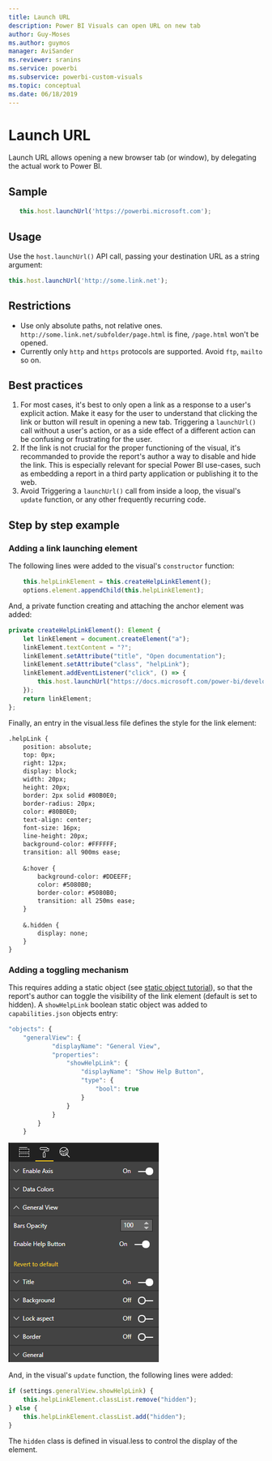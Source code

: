 ```yaml
---
title: Launch URL
description: Power BI Visuals can open URL on new tab
author: Guy-Moses
ms.author: guymos
manager: AviSander
ms.reviewer: sranins
ms.service: powerbi
ms.subservice: powerbi-custom-visuals
ms.topic: conceptual
ms.date: 06/18/2019
---
```


# Launch URL

Launch URL allows opening a new browser tab (or window), by delegating the actual work to Power BI.

## Sample

```typescript
   this.host.launchUrl('https://powerbi.microsoft.com');
```

## Usage

Use the `host.launchUrl()` API call, passing your destination URL as a string argument:

```typescript
this.host.launchUrl('http://some.link.net');
```

## Restrictions

* Use only absolute paths, not relative ones. `http://some.link.net/subfolder/page.html` is fine, `/page.html` won't be opened.
* Currently only `http` and `https` protocols are supported. Avoid `ftp`, `mailto` so on.

## Best practices

1. For most cases, it's best to only open a link as a response to a user's explicit action. Make it easy for the user to understand that clicking the link or button will result in opening a new tab. Triggering a `launchUrl()` call without a user's action, or as a side effect of a different action can be confusing or frustrating for the user.
2. If the link is not crucial for the proper functioning of the visual, it's recommanded to provide the report's author a way to disable and hide the link. This is especially relevant for special Power BI use-cases, such as embedding a report in a third party application or publishing it to the web.
3. Avoid Triggering a `launchUrl()` call from inside a loop, the visual's `update` function, or any other frequently recurring code.

## Step by step example

### Adding a link launching element

The following lines were added to the visual's `constructor` function:

```typescript
    this.helpLinkElement = this.createHelpLinkElement();
    options.element.appendChild(this.helpLinkElement);
```

And, a private function creating and attaching the anchor element was added:

```typescript
private createHelpLinkElement(): Element {
    let linkElement = document.createElement("a");
    linkElement.textContent = "?";
    linkElement.setAttribute("title", "Open documentation");
    linkElement.setAttribute("class", "helpLink");
    linkElement.addEventListener("click", () => {
        this.host.launchUrl("https://docs.microsoft.com/power-bi/developer/custom-visual-develop-tutorial");
    });
    return linkElement;
};
```

Finally, an entry in the visual.less file defines the style for the link element:

```less
.helpLink {
    position: absolute;
    top: 0px;
    right: 12px;
    display: block;
    width: 20px;
    height: 20px;
    border: 2px solid #80B0E0;
    border-radius: 20px;
    color: #80B0E0;
    text-align: center;
    font-size: 16px;
    line-height: 20px;
    background-color: #FFFFFF;
    transition: all 900ms ease;

    &:hover {
        background-color: #DDEEFF;
        color: #5080B0;
        border-color: #5080B0;
        transition: all 250ms ease;
    }

    &.hidden {
        display: none;
    }
}
```

### Adding a toggling mechanism

This requires adding a static object (see [static object tutorial](https://microsoft.github.io/PowerBI-visuals/docs/concepts/objects-and-properties)), so that the report's author can toggle the visibility of the link element (default is set to hidden).
A `showHelpLink` boolean static object was added to `capabilities.json` objects entry:

```typescript
"objects": {
    "generalView": {
            "displayName": "General View",
            "properties":
                "showHelpLink": {
                    "displayName": "Show Help Button",
                    "type": {
                        "bool": true
                    }
                }
            }
        }
    }
```

![Launch URL toggle](./media/launchurl-toggle.png)

And, in the visual's `update` function, the following lines were added:

```typescript
if (settings.generalView.showHelpLink) {
    this.helpLinkElement.classList.remove("hidden");
} else {
    this.helpLinkElement.classList.add("hidden");
}
```

The `hidden` class is defined in visual.less to control the display of the element.
